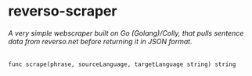 # reverso-scraper

###### A very simple webscraper built on Go (Golang)/Colly, that pulls sentence data from reverso.net before returning it in JSON format.

`func scrape(phrase, sourceLanguage, targetLanguage string) string`
